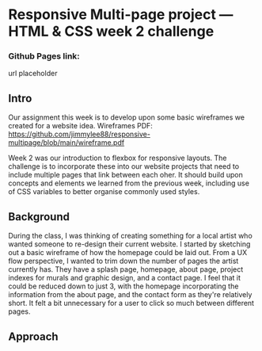 # Responsive Multi-page project — HTML & CSS week 2 challenge

### Github Pages link:
url placeholder

## Intro
Our assignment this week is to develop upon some basic wireframes we created for a website idea. 
Wireframes PDF: https://github.com/jimmylee88/responsive-multipage/blob/main/wireframe.pdf 

Week 2 was our introduction to flexbox for responsive layouts. The challenge is to incorporate these into our website projects that need to include multiple pages that link between each oher.
It should build upon concepts and elements we learned from the previous week, including use of CSS variables to better organise commonly used styles.

## Background
During the class, I was thinking of creating something for a local artist who wanted someone to re-design their current website.
I started by sketching out a basic wireframe of how the homepage could be laid out. From a UX flow perspective, I wanted to trim down the number of pages the artist currently has. They have a splash page, homepage, about page, project indexes for murals and graphic design, and a contact page. I feel that it could be reduced down to just 3, with the homepage incorporating the information from the about page, and the contact form as they're relatively short. It felt a bit unnecessary for a user to click so much between different pages.

## Approach
